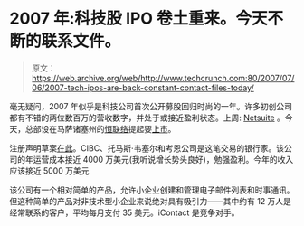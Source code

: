 # 2007 年:科技股 IPO 卷土重来。今天不断的联系文件。

> 原文：<https://web.archive.org/web/http://www.techcrunch.com:80/2007/07/06/2007-tech-ipos-are-back-constant-contact-files-today/>

毫无疑问，2007 年似乎是科技公司首次公开募股回归时尚的一年。许多初创公司都有不错的两位数百万的营收数字，并处于或接近盈利状态。上周: [Netsuite](https://web.archive.org/web/20160910005132/http://www.techcrunch.com/2007/07/02/netsuite-just-filed-to-go-public/) 。今天，总部设在马萨诸塞州的[恒联络](https://web.archive.org/web/20160910005132/http://www.constantcontact.com/)提起要[上市](https://web.archive.org/web/20160910005132/http://home.businesswire.com/portal/site/home/index.jsp?epi-content=NEWS_VIEW_POPUP_TYPE&newsId=20070706005385&ndmHsc=v2*A1183719600000*B1183772783000*DgroupByDate*J1*N1000837&newsLang=en&beanID=202776713&viewID=news_view_popup)。

注册声明草案[在此](https://web.archive.org/web/20160910005132/http://www.sec.gov/Archives/edgar/data/1405277/000095013507004211/b65345s1sv1.htm)。CIBC、托马斯·韦塞尔和考恩公司是这笔交易的银行家。该公司的年运营成本接近 4000 万美元(我听说增长势头良好)，勉强盈利。今年的收入应该接近 5000 万美元

该公司有一个相对简单的产品，允许小企业创建和管理电子邮件列表和时事通讯。但这种简单的产品对非技术型小企业来说绝对具有吸引力——其中约有 12 万人是经常联系的客户，平均每月支付 35 美元。iContact 是竞争对手。
